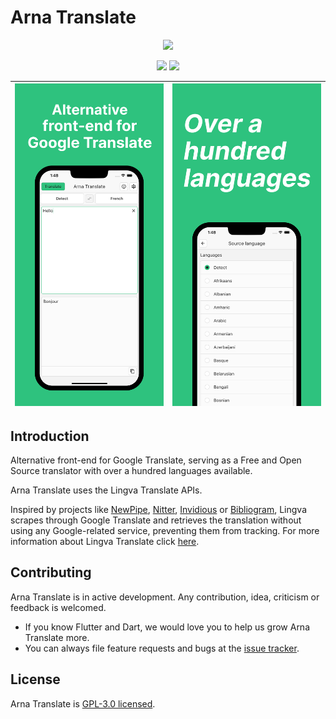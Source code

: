 # Arna Translate

<p align="center">
  <img src="https://user-images.githubusercontent.com/16052180/171461601-8b58706b-12d4-4131-97ad-1580fd5ba580.png" width="128" >
</p>

<p align="center">
  <a href="https://github.com/MahanRahmati/"><img src="https://img.shields.io/badge/Maintainer-MahanRahmati-informational"></a>
  <img src="https://img.shields.io/github/license/MahanRahmati/translate">
</p>

| ![1](.github/1.png) | ![2](.github/2.png) |
| :-----------------: | :-----------------: |

## Introduction

Alternative front-end for Google Translate, serving as a Free and Open Source translator with over a hundred languages available.

Arna Translate uses the Lingva Translate APIs.

Inspired by projects like [NewPipe](https://github.com/TeamNewPipe/NewPipe), [Nitter](https://github.com/zedeus/nitter), [Invidious](https://github.com/iv-org/invidious) or [Bibliogram](https://git.sr.ht/~cadence/bibliogram), Lingva scrapes through Google Translate and retrieves the translation without using any Google-related service, preventing them from tracking. For more information about Lingva Translate click [here](https://github.com/thedaviddelta/lingva-translate).

## Contributing

Arna Translate is in active development. Any contribution, idea, criticism or feedback is welcomed.

- If you know Flutter and Dart, we would love you to help us grow Arna Translate more.
- You can always file feature requests and bugs at the [issue tracker](https://github.com/MahanRahmati/translate/issues).

## License

Arna Translate is [GPL-3.0 licensed](./LICENSE).
